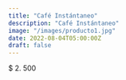 ```yaml
---
title: "Café Instántaneo"
description: "Café Instántaneo"
image: "/images/producto1.jpg"
date: 2022-08-04T05:00:00Z
draft: false
---
```


$ 2. 500




